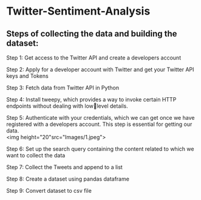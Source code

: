 # Twitter-Sentiment-Analysis
## Steps of collecting the data and building the dataset:
Step 1: Get access to the Twitter API and create a developers account  

Step 2: Apply for a developer account with Twitter and get your Twitter API keys and Tokens  

Step 3: Fetch data from Twitter API in Python  

Step 4: Install tweepy, which provides a way to invoke certain HTTP endpoints without dealing with lowlevel details.  

Step 5: Authenticate with your credentials, which we can get once we have registered with a developers account. This step is essential for getting our data.  
<img height="20"src="Images/1.jpeg">

Step 6: Set up the search query containing the content related to which we want to collect the data

Step 7: Collect the Tweets and append to a list

Step 8: Create a dataset using pandas dataframe

Step 9: Convert dataset to csv file
